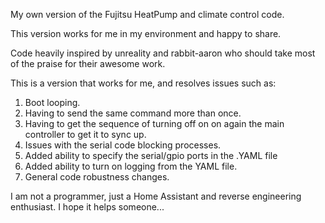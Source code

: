 My own version of the Fujitsu HeatPump and climate control code.

This version works for me in my environment and happy to share.

Code heavily inspired by unreality and rabbit-aaron who should
take most of the praise for their awesome work.

This is a version that works for me, and resolves issues such as:
1. Boot looping.
2. Having to send the same command more than once.
3. Having to get the sequence of turning off on on again the
   main controller to get it to sync up.
4. Issues with the serial code blocking processes.
5. Added ability to specify the serial/gpio ports in the .YAML file
6. Added ability to turn on logging from the YAML file.
7. General code robustness changes.

I am not a programmer, just a Home Assistant and reverse engineering enthusiast.
I hope it helps someone...
